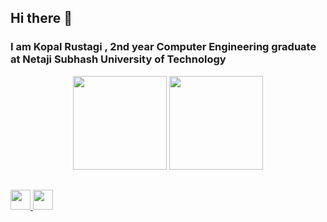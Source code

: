 ## Hi there 👋
### I am Kopal Rustagi , 2nd year Computer Engineering graduate at  Netaji Subhash University of Technology
<p align="center"> 
 <img src="https://github-readme-stats.vercel.app/api/top-langs/?username=kopal960&layout=compact&theme=react" height="150"/>
 <img src="https://github-readme-stats.vercel.app/api?username=kopal960&count_private=true&show_icons=true&hide_rank=false&theme=react" height ="150" />
</p>

## 
<p>
<a href="https://www.linkedin.com/in/kopal-rustagi-7905aa202/"> 
  <img src ="https://user-images.githubusercontent.com/62306638/118756133-e5c63500-b887-11eb-8083-b93289a34d95.png" width="32">
</a>    
<a href="mailto:kopalmsm@gmail.com">
 <img src="https://user-images.githubusercontent.com/62306638/118757880-8a964180-b88b-11eb-95a8-273ee166fea9.png"  width="32" >
</a>
</p>
